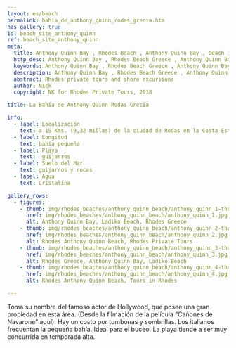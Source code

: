 ```yaml
---
layout: es/beach
permalink: bahia_de_anthony_quinn_rodas_grecia.htm
has_gallery: true
id: beach_site_anthony_quinn
ref: beach_site_anthony_quinn
meta:
  title: Anthony Quinn Bay , Rhodes Beach , Anthony Quinn Bay , Beach in Rhodes Greece , Rhodes Private Tours
  http_desc: Anthony Quinn Bay , Rhodes Beach Greece , Anthony Quinn Bay , Beach in Rhodes Greece , Rhodes Private Tours
  keywords: Anthony Quinn Bay , Rhodes Beach Greece , Anthony Quinn Bay , Beach in Rhodes Greece , Rhodes Private Tours
  description: Anthony Quinn Bay , Rhodes Beach Greece , Anthony Quinn Bay , Beach in Rhodes Greece , Rhodes Private Tours
  abstract: Rhodes private tours and shore excursions
  author: Nick
  copyright: NK for Rhodes Private Tours, 2018

title: La Bahía de Anthony Quinn Rodas Grecia

info:
  - label: Localización
    text: a 15 Kms. (9,32 millas) de la ciudad de Rodas en la Costa Este
  - label: Longitud
    text: bahía pequeña
  - label: Playa
    text:  guijarros
  - label: Suelo del Mar
    text: guijarros y rocas
  - label: Agua
    text: Cristalina

gallery_rows:
  - figures:
    - thumb: img/rhodes_beaches/anthony_quinn_beach/anthony_quinn_1-thumb.jpg
      href: img/rhodes_beaches/anthony_quinn_beach/anthony_quinn_1.jpg
      alt: Anthony Quinn Bay, Ladiko Beach, Rhodes Greece
    - thumb: img/rhodes_beaches/anthony_quinn_beach/anthony_quinn_2-thumb.jpg
      href: img/rhodes_beaches/anthony_quinn_beach/anthony_quinn_2.jpg
      alt: Rhodes Anthony Quinn Beach, Rhodes Private Tours
    - thumb: img/rhodes_beaches/anthony_quinn_beach/anthony_quinn_3-thumb.jpg
      href: img/rhodes_beaches/anthony_quinn_beach/anthony_quinn_3.jpg
      alt: Rhodes Greece, Anthony Quinn Bay, Ladiko Beach
    - thumb: img/rhodes_beaches/anthony_quinn_beach/anthony_quinn_4-thumb.jpg
      href: img/rhodes_beaches/anthony_quinn_beach/anthony_quinn_4.jpg
      alt: Rhodes Anthony Quinn Beach, Tours in Rhodes

---
```

Toma su nombre del famoso actor de Hollywood, que posee una gran propiedad en esta área. (Desde la filmación de la película “Cañones de Navarone” aquí). Hay un costo por tumbonas y sombrillas. Los italianos frecuentan la pequeña bahía. Ideal para el buceo. La playa tiende a ser muy concurrida en temporada alta.
